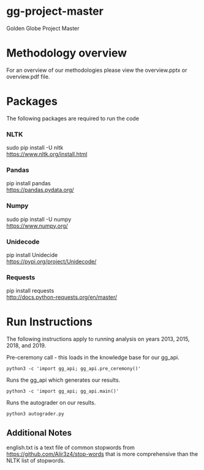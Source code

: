 # gg-project-master
Golden Globe Project Master

# Methodology overview

For an overview of our methodologies please view the overview.pptx or overview.pdf file.

# Packages
The following packages are required to run the code

### NLTK
sudo pip install -U nltk  
https://www.nltk.org/install.html

### Pandas
pip install pandas   
https://pandas.pydata.org/

### Numpy
sudo pip install -U numpy  
https://www.numpy.org/

### Unidecode
pip install Unidecide  
https://pypi.org/project/Unidecode/

### Requests
pip install requests  
http://docs.python-requests.org/en/master/

# Run Instructions

The following instructions apply to running analysis on years 2013, 2015, 2018, and 2019.


Pre-ceremony call - this loads in the knowledge base for our gg_api.

`python3 -c 'import gg_api; gg_api.pre_ceremony()'`

Runs the gg_api which generates our results.

`python3 -c 'import gg_api; gg_api.main()'`

Runs the autograder on our results.

`python3 autograder.py`


## Additional Notes

english.txt is a text file of common stopwords from https://github.com/Alir3z4/stop-words that is more comprehensive than the NLTK list of stopwords.
